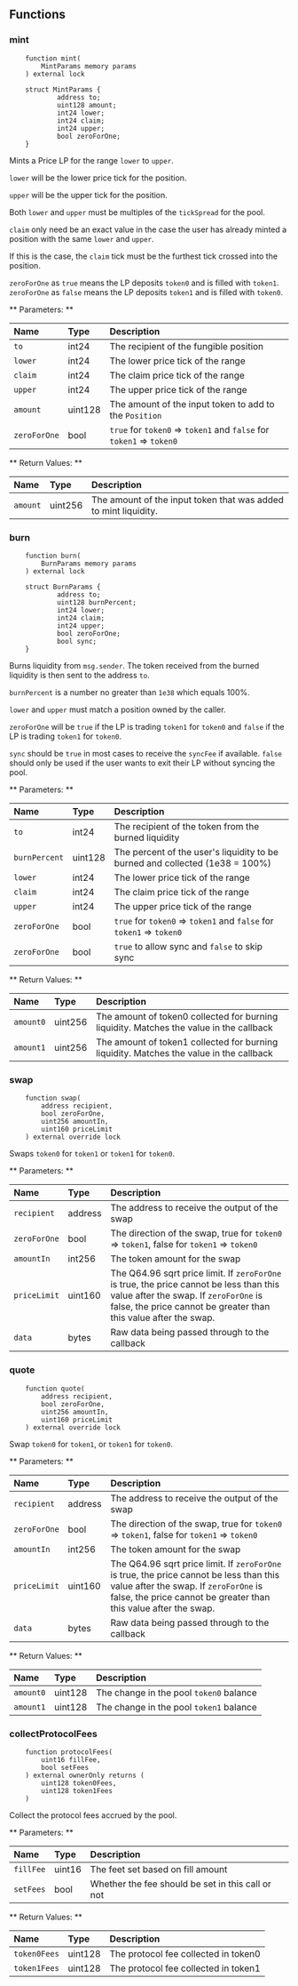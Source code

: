 ## Functions

### mint

```solidity
    function mint(
        MintParams memory params
    ) external lock

    struct MintParams {
            address to;
            uint128 amount;
            int24 lower;
            int24 claim;
            int24 upper;
            bool zeroForOne;
    }
```
Mints a Price LP for the range `lower` to `upper`.

`lower` will be the lower price tick for the position.

`upper` will be the upper tick for the position.

Both `lower` and `upper` must be multiples of the `tickSpread` for the pool.

`claim` only need be an exact value in the case the user has already minted a position with the same `lower` and `upper`.

If this is the case, the `claim` tick must be the furthest tick crossed into the position.

`zeroForOne` as `true` means the LP deposits `token0` and is filled with `token1`. `zeroForOne` as `false` means the LP deposits `token1` and is filled with `token0`.

** Parameters: **

| Name        | Type  | Description                 |
| :---------- | :---- | :-------------------------- |
| `to` | int24 | The recipient of the fungible position |
| `lower` | int24 | The lower price tick of the range |
| `claim` | int24 | The claim price tick of the range |
| `upper` | int24 | The upper price tick of the range |
| `amount` | uint128 | The amount of the input token to add to the `Position` |
| `zeroForOne` | bool | `true` for `token0` => `token1` and `false` for `token1` => `token0` |

** Return Values: **

| Name      | Type    | Description                                                                                                 |
| :-------- | :------ | :---------------------------------------------------------------------------------------------------------- |
| `amount` | uint256 | The amount of the input token that was added to mint liquidity. |

### burn

```solidity
    function burn(
        BurnParams memory params
    ) external lock

    struct BurnParams {
            address to;
            uint128 burnPercent;
            int24 lower;
            int24 claim;
            int24 upper;
            bool zeroForOne;
            bool sync;
    }
```

Burns liquidity from `msg.sender`. The token received from the burned liquidity is then sent to the address `to`.

`burnPercent` is a number no greater than `1e38` which equals 100%.

`lower` and `upper` must match a position owned by the caller.

`zeroForOne` will be `true` if the LP is trading `token1` for `token0` and `false` if the LP is trading `token1` for `token0`.

`sync` should be `true` in most cases to receive the `syncFee` if available. `false` should only be used if the user wants to exit their LP without syncing the pool.

** Parameters: **

| Name        | Type    | Description                                                |
| :---------- | :------ | :--------------------------------------------------------- |
| `to` | int24   | The recipient of the token from the burned liquidity |
| `burnPercent` | uint128 | The percent of the user's liquidity to be burned and collected (1e38 = 100%) |
| `lower` | int24 | The lower price tick of the range |
| `claim` | int24 | The claim price tick of the range |
| `upper` | int24 | The upper price tick of the range |
| `zeroForOne` | bool | `true` for `token0` => `token1` and `false` for `token1` => `token0` |
| `zeroForOne` | bool | `true` to allow sync and `false` to skip sync |


** Return Values: **

| Name      | Type    | Description                                                                                                 |
| :-------- | :------ | :---------------------------------------------------------------------------------------------------------- |
| `amount0` | uint256 | The amount of token0 collected for burning liquidity. Matches the value in the callback |
| `amount1` | uint256 | The amount of token1 collected for burning liquidity. Matches the value in the callback |

### swap

```solidity
    function swap(
        address recipient,
        bool zeroForOne,
        uint256 amountIn,
        uint160 priceLimit
    ) external override lock
```

Swaps `token0` for `token1` or `token1` for `token0`.

** Parameters: **

| Name                | Type    | Description                                                                                                                                                                        |
| :------------------ | :------ | :--------------------------------------------------------------------------------------------------------------------------------------------------------------------------------- |
| `recipient`         | address | The address to receive the output of the swap                                                                                                                                      |
| `zeroForOne`        | bool    | The direction of the swap, true for `token0` => `token1`, false for `token1` => `token0`                                                                                                   |
| `amountIn`   | int256  | The token amount for the swap                                                              |
| `priceLimit` | uint160 | The Q64.96 sqrt price limit. If `zeroForOne` is true, the price cannot be less than this value after the swap. If `zeroForOne` is false, the price cannot be greater than this value after the swap. |
| `data`              | bytes   | Raw data being passed through to the callback                                                                                                                                      |

### quote

```solidity
    function quote(
        address recipient,
        bool zeroForOne,
        uint256 amountIn,
        uint160 priceLimit
    ) external override lock
```

Swap `token0` for `token1`, or `token1` for `token0`.

** Parameters: **

| Name                | Type    | Description                                                                                                                                                                        |
| :------------------ | :------ | :--------------------------------------------------------------------------------------------------------------------------------------------------------------------------------- |
| `recipient`         | address | The address to receive the output of the swap                                                                                                                                      |
| `zeroForOne`        | bool    | The direction of the swap, true for `token0` => `token1`, false for `token1` => `token0`                                                                                                   |
| `amountIn`   | int256  | The token amount for the swap                                                              |
| `priceLimit` | uint160 | The Q64.96 sqrt price limit. If `zeroForOne` is true, the price cannot be less than this value after the swap. If `zeroForOne` is false, the price cannot be greater than this value after the swap. |
| `data`              | bytes   | Raw data being passed through to the callback                                                                                                                                      |

** Return Values: **

| Name      | Type   | Description                                                                                |
| :-------- | :----- | :----------------------------------------------------------------------------------------- |
| `amount0` | uint128 | The change in the pool `token0` balance |
| `amount1` | uint128 | The change in the pool `token1` balance |


### collectProtocolFees

```solidity
    function protocolFees(
        uint16 fillFee,
        bool setFees
    ) external ownerOnly returns (
        uint128 token0Fees,
        uint128 token1Fees
    )
```

Collect the protocol fees accrued by the pool.

** Parameters: **

| Name                | Type    | Description                                                                                                                                                                        |
| :------------------ | :------ | :--------------------------------------------------------------------------------------------------------------------------------------------------------------------------------- |
| `fillFee`         | uint16 | The feet set based on fill amount                                                                                                                                      |
| `setFees`        | bool    | Whether the fee should be set in this call or not  |

** Return Values: **

| Name      | Type    | Description                          |
| :-------- | :------ | :----------------------------------- |
| `token0Fees` | uint128 | The protocol fee collected in token0 |
| `token1Fees` | uint128 | The protocol fee collected in token1 |

<br/><br/>
<br/><br/>